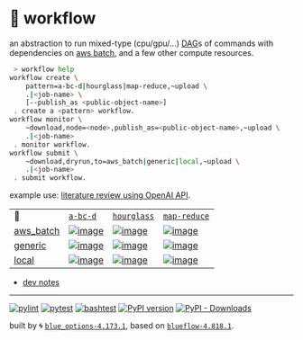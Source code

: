 # 📜 workflow

an abstraction to run mixed-type (cpu/gpu/...) [DAG](https://networkx.org/documentation/stable/reference/classes/digraph.html)s of commands with dependencies on [aws batch](https://aws.amazon.com/batch/), and a few other compute resources.

```bash
 > workflow help
workflow create \
	pattern=a-bc-d|hourglass|map-reduce,~upload \
	.|<job-name> \
	[--publish_as <public-object-name>]
 . create a <pattern> workflow.
workflow monitor \
	~download,node=<node>,publish_as=<public-object-name>,~upload \
	.|<job-name>
 . monitor workflow.
workflow submit \
	~download,dryrun,to=aws_batch|generic|local,~upload \
	.|<job-name>
 . submit workflow.
```

example use: [literature review using OpenAI API](https://github.com/kamangir/openai-commands/tree/main/openai_commands/literature_review).

|   |   |   |   |
| --- | --- | --- | --- |
| 📜 | [`a-bc-d`](./patterns/a-bc-d.dot) | [`hourglass`](./patterns/hourglass.dot) | [`map-reduce`](./patterns/map-reduce.dot) |
| [aws_batch](./runners/aws_batch.py) | [![image](https://kamangir-public.s3.ca-central-1.amazonaws.com/aws_batch-a-bc-d/workflow.gif?raw=true&random=klR3woRjNWQxtOV1)](https://kamangir-public.s3.ca-central-1.amazonaws.com/aws_batch-a-bc-d/workflow.gif?raw=true&random=klR3woRjNWQxtOV1) | [![image](https://kamangir-public.s3.ca-central-1.amazonaws.com/aws_batch-hourglass/workflow.gif?raw=true&random=BTRMtAcIicCzL8vR)](https://kamangir-public.s3.ca-central-1.amazonaws.com/aws_batch-hourglass/workflow.gif?raw=true&random=BTRMtAcIicCzL8vR) | [![image](https://kamangir-public.s3.ca-central-1.amazonaws.com/aws_batch-map-reduce/workflow.gif?raw=true&random=WZvGnz3eJWH6LbiB)](https://kamangir-public.s3.ca-central-1.amazonaws.com/aws_batch-map-reduce/workflow.gif?raw=true&random=WZvGnz3eJWH6LbiB) |
| [generic](./runners/generic.py) | [![image](https://kamangir-public.s3.ca-central-1.amazonaws.com/generic-a-bc-d/workflow.gif?raw=true&random=KghKU2S4EErXKFTW)](https://kamangir-public.s3.ca-central-1.amazonaws.com/generic-a-bc-d/workflow.gif?raw=true&random=KghKU2S4EErXKFTW) | [![image](https://kamangir-public.s3.ca-central-1.amazonaws.com/generic-hourglass/workflow.gif?raw=true&random=wqMqqyyRmBcxdFuT)](https://kamangir-public.s3.ca-central-1.amazonaws.com/generic-hourglass/workflow.gif?raw=true&random=wqMqqyyRmBcxdFuT) | [![image](https://kamangir-public.s3.ca-central-1.amazonaws.com/generic-map-reduce/workflow.gif?raw=true&random=9CoE3TKlxdOyXOFi)](https://kamangir-public.s3.ca-central-1.amazonaws.com/generic-map-reduce/workflow.gif?raw=true&random=9CoE3TKlxdOyXOFi) |
| [local](./runners/local.py) | [![image](https://kamangir-public.s3.ca-central-1.amazonaws.com/local-a-bc-d/workflow.gif?raw=true&random=FY2TmS6NDBSuyo2X)](https://kamangir-public.s3.ca-central-1.amazonaws.com/local-a-bc-d/workflow.gif?raw=true&random=FY2TmS6NDBSuyo2X) | [![image](https://kamangir-public.s3.ca-central-1.amazonaws.com/local-hourglass/workflow.gif?raw=true&random=ZoV2bzADi9Ums0VI)](https://kamangir-public.s3.ca-central-1.amazonaws.com/local-hourglass/workflow.gif?raw=true&random=ZoV2bzADi9Ums0VI) | [![image](https://kamangir-public.s3.ca-central-1.amazonaws.com/local-map-reduce/workflow.gif?raw=true&random=4MrJtY3vsDLfotbp)](https://kamangir-public.s3.ca-central-1.amazonaws.com/local-map-reduce/workflow.gif?raw=true&random=4MrJtY3vsDLfotbp) |

- [dev notes](https://arash-kamangir.medium.com/%EF%B8%8F-openai-experiments-54-e49117dc69ef)

---


[![pylint](https://github.com/kamangir/notebooks-and-scripts/actions/workflows/pylint.yml/badge.svg)](https://github.com/kamangir/notebooks-and-scripts/actions/workflows/pylint.yml) [![pytest](https://github.com/kamangir/notebooks-and-scripts/actions/workflows/pytest.yml/badge.svg)](https://github.com/kamangir/notebooks-and-scripts/actions/workflows/pytest.yml) [![bashtest](https://github.com/kamangir/notebooks-and-scripts/actions/workflows/bashtest.yml/badge.svg)](https://github.com/kamangir/notebooks-and-scripts/actions/workflows/bashtest.yml) [![PyPI version](https://img.shields.io/pypi/v/notebooks-and-scripts.svg)](https://pypi.org/project/notebooks-and-scripts/) [![PyPI - Downloads](https://img.shields.io/pypi/dd/notebooks-and-scripts)](https://pypistats.org/packages/notebooks-and-scripts)

built by 🌀 [`blue_options-4.173.1`](https://github.com/kamangir/awesome-bash-cli), based on [`blueflow-4.818.1`](https://github.com/kamangir/notebooks-and-scripts).
